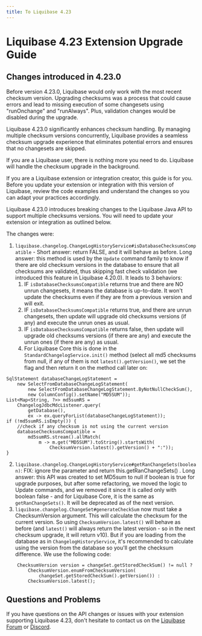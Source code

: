 ```yaml
---
title: To Liquibase 4.23
---
```


# Liquibase 4.23 Extension Upgrade Guide

## Changes introduced in 4.23.0


Before version 4.23.0, Liquibase would only work with the most recent checksum version. Upgrading checksums was a process that could cause errors and lead to missing execution of some changesets using "runOnchange" and "runAlways". Plus, validation changes would be disabled during the upgrade.

Liquibase 4.23.0 significantly enhances checksum handling. By managing multiple checksum versions concurrently, Liquibase provides a seamless checksum upgrade experience that eliminates potential errors and ensures that no changesets are skipped.

If you are a Liquibase user, there is nothing more you need to do. Liquibase will handle the checksum upgrade in the background.

If you are a Liquibase extension or integration creator, this guide is for you. Before you update your extension or integration with this version of Liquibase, review the code examples and understand the changes so you can adapt your practices accordingly.

Liquibase 4.23.0 introduces breaking changes to the Liquibase Java API to support multiple checksums versions. You will need to update your extension or integration as outlined below.

The changes were:

1. `liquibase.changelog.ChangeLogHistoryService#isDatabaseChecksumsCompatible` -
Short answer: return FALSE, and it will behave as before. 
Long answer: this method is used by the `Update` command family to know if there are old checksum versions in the database to ensure that all checksums are validated, thus skipping fast check validation (we introduced this feature in Liquibase 4.20.0). It leads to 3 behaviors:
    1. IF `isDatabaseChecksumsCompatible` returns true and there are NO unrun changesets, it means the database is up-to-date. It won't update the checksums even if they are from a previous version and will exit.
    2. IF `isDatabaseChecksumsCompatible` returns true, and there are unrun changesets, then update will upgrade old checksums versions (if any) and execute the unrun ones as usual.
    3. IF `isDatabaseChecksumsCompatible` returns false, then update will upgrade old checksums versions (if there are any) and execute the unrun ones (if there are any) as usual.
    4. For Liquibase Core this is done in the `StandardChangelogService.init()` method (select all md5 checksums from null, if any of them is not `latest().getVersion()`, we set the flag and then return it on the method call later on:
```
SqlStatement databaseChangeLogStatement = 
    new SelectFromDatabaseChangeLogStatement(
        new SelectFromDatabaseChangeLogStatement.ByNotNullCheckSum(),
        new ColumnConfig().setName("MD5SUM"));
List<Map<String, ?>> md5sumRS = 
    ChangelogJdbcMdcListener.query(
        getDatabase(), 
        ex -> ex.queryForList(databaseChangeLogStatement)); 
if (!md5sumRS.isEmpty()) {
    //check if any checksum is not using the current version 
    databaseChecksumsCompatible = 
        md5sumRS.stream().allMatch(
            m -> m.get("MD5SUM").toString().startsWith(
                ChecksumVersion.latest().getVersion() + ":"));
}
``` 
2. `liquibase.changelog.ChangeLogHistoryService#getRanChangeSets(boolean)`:  FIX: ignore the parameter and return this.getRanChangeSets() . Long answer: this API was created to set MD5sum to null if boolean is true for upgrade purposes, but after some refactoring, we moved the logic to Update commands, and we removed it since it is called only with boolean false - and for Liquibase Core, it is the same as `getRanChangeSets()`. It will be deprecated as of the next version. 
3. `liquibase.changelog.ChangeSet#generateCheckSum` now must take a ChecksumVersion argument. This will calculate the checksum for the current version. So using `ChecksumVersion.latest()` will behave as before (and `latest()` will always return the latest version - so in the next checksum upgrade, it will return v10).  But if you are loading from the database as in `ChangelogHistoryService`, it's recommended to calculate using the version from the database so you'll get the checksum difference. We use the following code:

```
    ChecksumVersion version = changeSet.getStoredCheckSum() != null ? 
        ChecksumVersion.enumFromChecksumVersion(
            changeSet.getStoredCheckSum().getVersion()) : 
        ChecksumVersion.latest();
```

## Questions and Problems
If you have questions on the API changes or issues with your extension supporting Liquibase 4.23, don't hesitate to contact us on the [Liquibase Forum](https://forum.liquibase.org/) or [Discord](https://discord.com/login?redirect_to=%2Fchannels%2F700506481111597066%2F700506481572839505).</p>
